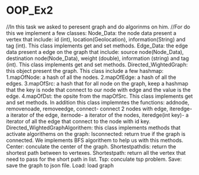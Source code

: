# OOP_Ex2
//In this task we asked to peresent graph and do algorinms on him.
//For do this we implement a few classes:
Node_Data: the node data present a vertex that include: id (int), location(Geolocation), information(String) and tag (int). This class implements get and set methods.
Edge_Data: the edge data present a edge on the graph that include: source node(Node_Data), destination node(Node_Data), weight (double), information (string) and tag (int).  This class implements get and set methods.
Directed_WightedGraph: this object present the graph. This class include a few hashmap: 1.mapOfNode: a hash of all the nodes. 2.mapOfEdge: a hash of all the edges. 3.mapOfSrc: a hash that for all node on the graph, keep a hashmap that the key is node that connect to our node with edge and the value is the edge. 4.mapOfDst: the opsite from the mapOfSrc. This class implements get and set methods. In addition this class implemntes the functions: addnode, removenoade, removeedge, connect- connect 2 nodes with edge, iteredge- a iterator of the edge, iternode- a iterator of the nodes, iteredge(int key)- a iterator of all the edge that connect to the node with id key.
Directed_WightedGraphAlgorithem: this class implements methods that activate algorithems on the graph:
Isconnected: return true if the graph is connected. We implements BFS algorithem to help us with this methods.
Center: conculate the center of the graph.
Shortestpathdis: return the shortest path between to vertexes.
Shortestpath: return all the vertex that need to pass for the short path in list.
Tsp: conculate tsp problem.
Save: save the graph to json file.
Load: load graph
